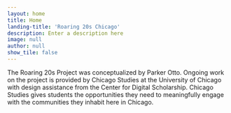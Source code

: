 ```yaml
---
layout: home
title: Home
landing-title: 'Roaring 20s Chicago'
description: Enter a description here
image: null
author: null
show_tile: false
---
```


The Roaring 20s Project was conceptualized by Parker Otto. Ongoing work on the project is provided by Chicago Studies at the University of Chicago with design assistance from the Center for Digital Scholarship. Chicago Studies gives students the opportunities they need to meaningfully engage with the communities they inhabit here in Chicago.
